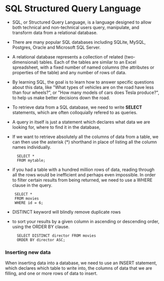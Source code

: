 # SQL Structured Query Language

* SQL, or Structured Query Language, is a language designed to allow both technical and non-technical users query, manipulate, and transform data from a relational database.

* There are many popular SQL databases including SQLite, MySQL, Postgres, Oracle and Microsoft SQL Server. 

* A relational database represents a collection of related (two-dimensional) tables. Each of the tables are similar to an Excel spreadsheet, with a fixed number of named columns (the attributes or properties of the table) and any number of rows of data.

* By learning SQL, the goal is to learn how to answer specific questions about this data, like "What types of vehicles are on the road have less than four wheels?", or "How many models of cars does Tesla produce?", to help us make better decisions down the road.


* To retrieve data from a SQL database, we need to write **SELECT** statements, which are often colloquially refered to as queries.

* A query in itself is just a statement which declares what data we are looking for, where to find it in the database,

* If we want to retrieve absolutely all the columns of data from a table, we can then use the asterisk (*) shorthand in place of listing all the column names individually.

        SELECT * 
        FROM mytable;

*  if you had a table with a hundred million rows of data, reading through all the rows would be inefficient and perhaps even impossible.
In order to filter certain results from being returned, we need to use a WHERE clause in the query. 

        SELECT * 
        FROM movies
        WHERE id = 6;


* DISTINCT keyword will blindly remove duplicate rows

* to sort your results by a given column in ascending or descending order, using the ORDER BY clause.

        SELECT DISTINCT director FROM movies
        ORDER BY director ASC;

### Inserting new data

When inserting data into a database, we need to use an INSERT statement, which declares which table to write into, the columns of data that we are filling, and one or more rows of data to insert. 